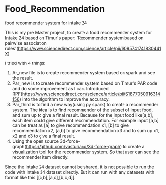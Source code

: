 # Food_Recommendation
food recommender system for intake 24

This is my pre Master project, to create a food recommender system for Intake 24 based on Timur's paper: 'Recommender system based on pairwise association rules'(https://www.sciencedirect.com/science/article/pii/S095741741830441X)

I tried with 4 things:
1. Ar_new file is to create recommender system based on spark and see the result.
2. Par_new is to create recommender system based on Timur's PAR code and do some improvement as I can. Introduced RPF(https://www.sciencedirect.com/science/article/pii/S1877050916314156) into the algorithm to improve the accuracy.
3. Par_third is to find a new way(using py spark) to create a recommender system. The idea is to find recommender of the subset of input food, and sum up to give a final result. Because for the input food like[a,b], each item could give different recommendation. For example input [a,b] can be treat as [a] to give recommendation x1, [b] to give recommendation x2, [a,b] to give recommendation x3 and to sum up x1, x2 and x3 to give a final result.
4. Using the open source 3d-force-graph(https://github.com/vasturiano/3d-force-graph) to create a visualization tool for the recommender system. So that user can see the recommender item directly.

Since the intake 24 dataset cannot be shared, it is not possible to run the code with Intake 24 dataset directly. But it can run with any datasets with format like this [[a,b],[a,c],[b,c,d]].
